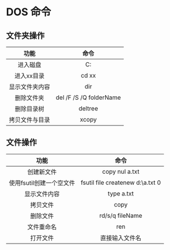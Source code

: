 # DOS 命令

## 文件夹操作

| 功能 | 命令 |
|:-------:|:----:|
| 进入磁盘 | C: |
| 进入xx目录 | cd xx |
| 显示文件夹内容 | dir |
| 删除文件夹 | del /F /S /Q folderName |
| 删除目录树 | deltree |
| 拷贝文件与目录 | xcopy |

## 文件操作

| 功能 | 命令 |
|:-------:|:----:|
| 创建新文件 | copy nul a.txt |
| 使用fsutil创建一个空文件 | fsutil file createnew d:\a.txt 0 |
| 显示文件内容 | type a.txt |
| 拷贝文件 | copy |
| 删除文件 | rd/s/q fileName |
| 文件重命名 | ren |
| 打开文件 | 直接输入文件名 |
